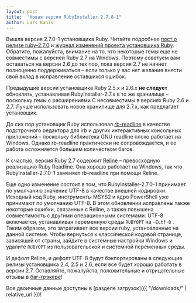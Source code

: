```yaml
---
layout: post
title:  "Новая версия RubyInstaller 2.7.0-1"
author: Lars Kanis
---
```

Вышла версия 2.7.0-1 установщика Ruby.
Читайте подробнее [пост о релизе ruby-2.7.0](https://www.ruby-lang.org/en/news/2019/12/25/ruby-2-7-0-released/) и [журнал изменений проекта установщика Ruby](https://github.com/oneclick/rubyinstaller2/blob/master/CHANGELOG-2.7.md).
Обратите, пожалуйста, внимание на то, что некоторые гемы еще не совместимы с версией Ruby 2.7 на Windows.
Поэтому советуем вам оставаться на версии 2.6 до тех пор, пока версия 2.7 не начнет полноценно поддерживаться – если только у вас нет желания внести свой вклад в исправление оставшихся ошибок.

Предыдущие версии установщика Ruby 2.5.x и 2.6.x <b>не следует</b> обновлять, устанавливая RubyInstaller-2.7.x в то же хранилище – поскольку гемы с расширениями C несовместимы в версиях Ruby 2.6 и 2.7.
Лучше использовать новое хранилище для 2.7.x, как предлагает установщик.

До сих пор установщик Ruby использовал [rb-readline](https://github.com/ConnorAtherton/rb-readline) в качестве подстрочного редактора для irb и других интерактивных консольных приложений – поскольку библиотека GNU readline плохо работает на Windows.
Однако rb-readline практически не сопровождается, и ее работа осложняется большим количеством багов.  

К счастью, версия Ruby 2.7 содержит [Reline](https://github.com/ruby/reline) – превосходную реализацию Ruby Readline.
Она хорошо работает на Windows, так что RubyInstaller-2.7.0-1 заменяет rb-readline при помощи Reline.

Еще одно изменение состоит в том, что RubyInstaller-2.7.0-1 принимает по умолчанию значение UTF-8 в качестве внешней кодировки.
Исходный код Ruby, инструменты MSYS2 и ядро PowerShell уже принимают по умолчанию UTF-8.
В этом обновлении исправлены также некоторые ошибки, связанные с Reline, а также повышена совместимость с другими операционными системами.
UTF-8 включается, устанавливая переменную среды `RUBYOPT` на `-Eutf-8` .
Таким образом, это затрагивает все версии ruby, установленные на данной системе. 
Чтобы вернуться к классической кодовой странице, зависящей от страны, зайдите в системные настройки Windows и удалите `RUBYOPT` из пользовательской и системной переменных среды.

И дефолт Reline, и дефолт UTF-8 будут бэкпортированы в следующие релизы установщика 2.4, 2.5 и 2.6, если все будет хорошо работать в версии 2.7.
Оставляйте, пожалуйста, положительные и отрицательные отзывы в [баг-трэкере](https://github.com/oneclick/rubyinstaller2/issues)!

Все двоичные данные доступны в [разделе загрузок]({{ "/downloads/" | relative_url }})!
